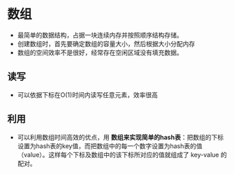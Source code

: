 # 数组

- 最简单的数据结构，占据一块连续内存并按照顺序结构存储。
- 创建数组时，首先要确定数组的容量大小，然后根据大小分配内存
- 数组的空间效率不是很好，经常存在空闲区域没有填充数据。

## 读写

- 可以依据下标在O(1)时间内读写任意元素，效率很高

## 利用

- 可以利用数组时间高效的优点，用 **数组来实现简单的hash表**：把数组的下标设置为hash表的key值，而把数组中的每一个数字设置为hash表的值（value）。这样每个下标及数组中的该下标所对应的值就组成了 key-value 的配对。